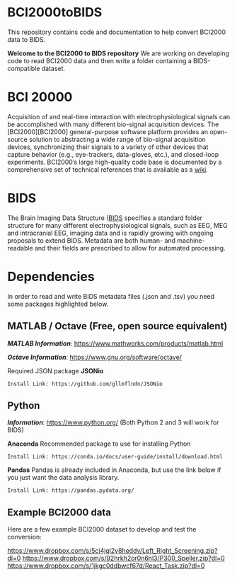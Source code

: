 # BCI2000toBIDS
This repository contains code and documentation to help convert BCI2000 data to BIDS.

**Welcome to the BCI2000 to BIDS repository**
We are working on developing code to read BCI2000 data and then write a folder containing a BIDS-compatible dataset.

# BCI 20000
Acquisition of and real-time interaction with electrophysiological signals can be accomplished with many different bio-signal acquisition devices. The [BCI2000][BCI2000] general-purpose software platform provides an open-source solution to abstracting a wide range of bio-signal acquisition devices, synchronizing their signals to a variety of other devices that capture behavior (e.g., eye-trackers, data-gloves, etc.), and closed-loop experiments. BCI2000’s large high-quality code base is documented by a comprehensive set of technical references that is available as a [wiki](http://doc.bci2000.org).

# BIDS
The Brain Imaging Data Structure ([BIDS]([bids]) specifies a standard folder structure for many different electrophysiological signals, such as EEG, MEG and intracranial EEG, imaging data and is rapidly growing with ongoing proposals to extend BIDS. Metadata are both human- and machine-readable and their fields are prescribed to allow for automated processing.

# Dependencies
In order to read and write BIDS metadata files (.json and .tsv) you need some packages highlighted below.

## MATLAB / Octave (Free, open source equivalent)
***MATLAB Information***: https://www.mathworks.com/products/matlab.html

***Octave Information***: https://www.gnu.org/software/octave/

Required JSON package
**JSONio**

	Install Link: https://github.com/gllmflndn/JSONio


## Python
***Information***: https://www.python.org/ (Both Python 2 and 3 will work for BIDS)

**Anaconda** Recommended package to use for installing Python

	Install Link: https://conda.io/docs/user-guide/install/download.html

**Pandas**
Pandas is already included in Anaconda, but use the link below if you just want the data analysis library.

	Install Link: https://pandas.pydata.org/


## Example BCI2000 data

Here are a few example BCI2000 dataset to develop and test the conversion:

https://www.dropbox.com/s/5cj4jgl2y8heddv/Left_Right_Screening.zip?dl=0
https://www.dropbox.com/s/92hrkh2or0n6nl3/P300_Speller.zip?dl=0
https://www.dropbox.com/s/1jkgc0ddbwcf67d/React_Task.zip?dl=0
